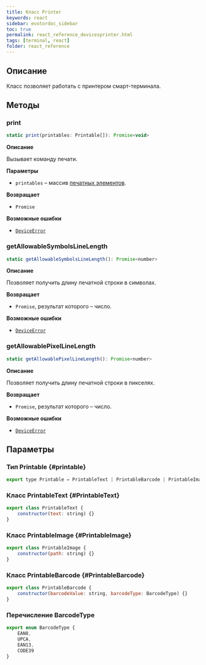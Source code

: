 ```yaml
---
title: Класс Printer
keywords: react
sidebar: evotordoc_sidebar
toc: true
permalink: react_reference_devicesprinter.html
tags: [terminal, react]
folder: react_reference
---
```


## Описание

Класс позволяет работать с принтером смарт-терминала.

## Методы

### print

```js
static print(printables: Printable[]): Promise<void>
```

**Описание**

Вызывает команду печати.

**Параметры**

* `printables` – массив [ печатных элементов](./react_reference_devicesprinter.html#printable).

**Возвращает**

* `Promise`

**Возможные ошибки**

* [`DeviceError`](./doc_react_errorshandling.html#DeviceError)

### getAllowableSymbolsLineLength

```js
static getAllowableSymbolsLineLength(): Promise<number>
```

**Описание**

Позволяет получить длину печатной строки в символах.

**Возвращает**

* `Promise`, результат которого – число.

**Возможные ошибки**

* [`DeviceError`](./doc_react_errorshandling.html#DeviceError)

### getAllowablePixelLineLength

```js
static getAllowablePixelLineLength(): Promise<number>
```

**Описание**

Позволяет получить длину печатной строки в пикселях.

**Возвращает**

* `Promise`, результат которого – число.

**Возможные ошибки**

* [`DeviceError`](./doc_react_errorshandling.html#DeviceError)

## Параметры

### Тип Printable {#printable}

```js
export type Printable = PrintableText | PrintableBarcode | PrintableImage;
```


### Класс PrintableText {#PrintableText}

```js
export class PrintableText {
    constructor(text: string) {}
}
```

### Класс PrintableImage {#PrintableImage}

```js
export class PrintableImage {
    constructor(path: string) {}
}
```

### Класс PrintableBarcode {#PrintableBarcode}

```js
export class PrintableBarcode {
    constructor(barcodeValue: string, barcodeType: BarcodeType) {}
}
```

### Перечисление BarcodeType

```js
export enum BarcodeType {
    EAN8,
    UPCA,
    EAN13,
    CODE39
}
```
